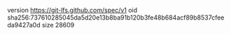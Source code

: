 version https://git-lfs.github.com/spec/v1
oid sha256:737610285045da5d20e13b8ba91b120b3fe48b684acf89b8537cfeeda9427a0d
size 28609
